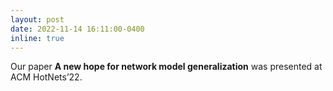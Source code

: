 ```yaml
---
layout: post
date: 2022-11-14 16:11:00-0400
inline: true
---
```


Our paper <b> A new hope for network model generalization</b> was presented at ACM HotNets’22.
